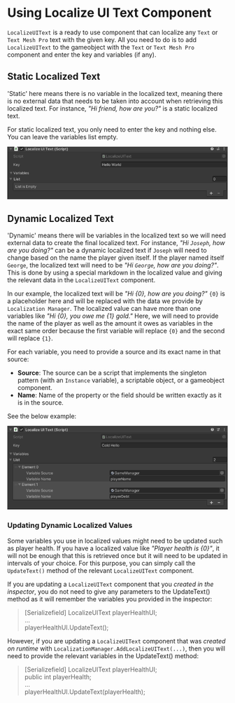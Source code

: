 # Using Localize UI Text Component

`LocalizeUIText` is a ready to use component that can localize any `Text` or `Text Mesh Pro` text with the given key. All you need to do is to add `LocalizeUIText` to the gameobject with the `Text` or `Text Mesh Pro` component and enter the key and variables (if any).

## Static Localized Text
'Static' here means there is no variable in the localized text, meaning there is no external data that needs to be taken into account when retrieving this localized text. For instance, *"Hi friend, how are you?"* is a static localized text.

For static localized text, you only need to enter the key and nothing else. You can leave the variables list empty.

![Static LocalizeUIText](img/static_localize_ui_text.png)

## Dynamic Localized Text
'Dynamic' means there will be variables in the localized text so we will need external data to create the final localized text. For instance, *"Hi `Joseph`, how are you doing?"* can be a dynamic localized text if `Joseph` will need to change based on the name the player given itself. If the player named itself `George`, the localized text will need to be *"Hi `George`, how are you doing?"*. This is done by using a special markdown in the localized value and giving the relevant data in the `LocalizeUIText` component.

In our example, the localized text will be *"Hi {0}, how are you doing?"* `{0}` is a placeholder here and will be replaced with the data we provide by `Localization Manager`. The localized value can have more than one variables like *"Hi {0}, you owe me {1} gold."* Here, we will need to provide the name of the player as well as the amount it owes as variables in the exact same order because the first variable will replace `{0}` and the second will replace `{1}`.

For each variable, you need to provide a source and its exact name in that source:

- **Source**: The source can be a script that implements the singleton pattern (with an `Instance` variable), a scriptable object, or a gameobject component.
- **Name**: Name of the property or the field should be written exactly as it is in the source.

See the below example:

![Dynamic LocalizeUIText](img/dynamic_localize_ui_text.png)

### Updating Dynamic Localized Values
Some variables you use in localized values might need to be updated such as player health. If you have a localized value like *"Player health is {0}"*, it will not be enough that this is retrieved once but it will need to be updated in intervals of your choice. For this purpose, you can simply call the `UpdateText()` method of the relevant `LocalizeUIText` component.

If you are updating a `LocalizeUIText` component that you *created in the inspector*, you do not need to give any parameters to the UpdateText() method as it will remember the variables you provided in the inspector:
> [Serializefield] LocalizeUIText playerHealthUI;<br />
> ...<br />
> playerHealthUI.UpdateText();

However, if you are updating a `LocalizeUIText` component that was *created on runtime* with `LocalizationManager.AddLocalizeUIText(...)`, then you will need to provide the relevant variables in the UpdateText() method:

> [Serializefield] LocalizeUIText playerHealthUI;<br />
> public int playerHealth;<br />
> ...<br />
> playerHealthUI.UpdateText(playerHealth);
